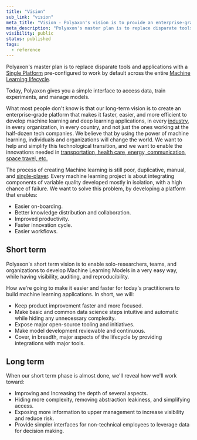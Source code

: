 ```yaml
---
title: "Vision"
sub_link: "vision"
meta_title: "Vision - Polyaxon's vision is to provide an enterprise-grade platform For Machine Learning and Deep Learning Life Cycle"
meta_description: "Polyaxon's master plan is to replace disparate tools and applications with a Single Platform pre-configured to work by default across the entire Machine Learning lifecycle."
visibility: public
status: published
tags:
  - reference
---
```


Polyaxon's master plan is to replace disparate tools and applications with a [Single Platform](/docs/resources/one-platform/)
pre-configured to work by default across the entire [Machine Learning lifecycle](/docs/resources/machine-learning-lifecycle/).

Today, Polyaxon gives you a simple interface to access data, train experiments, and manage models.

What most people don't know is that our long-term vision is to create an enterprise-grade platform that makes it faster, easier, and more efficient to develop machine learning and deep learning applications,
in every [industry](/docs/resources/machine-learning-usecases/), in every organization, in every country, and not just the ones working at the half-dozen tech companies.
We believe that by using the power of machine learning, individuals and organizations will change the world. We want to help and simplify this technological transition,
and we want to enable the innovations needed in [transportation, health care, energy, communication, space travel, etc.](/docs/resources/machine-learning-usecases/)


The process of creating Machine learning is still poor, duplicative, manual, and [single-player](/docs/resources/machine-learning-personas/). Every machine learning project is about integrating components of variable quality developed mostly in isolation, with a high chance of failure.
We want to solve this problem, by developing a platform that enables:

 * Easier on-boarding.
 * Better knowledge distribution and collaboration.
 * Improved productivity.
 * Faster innovation cycle.
 * Easier workflows.


## Short term

Polyaxon's short term vision is to enable solo-researchers, teams, and organizations to develop Machine Learning Models in a very easy way, while having visibility, auditing, and reproducibility.

How we're going to make it easier and faster for today's practitioners to build machine learning applications. In short, we will:

 * Keep product improvement faster and more focused.
 * Make basic and common data science steps intuitive and automatic while hiding any unnecessary complexity.
 * Expose major open-source tooling and initiatives.
 * Make model development reviewable and continuous.
 * Cover, in breadth, major aspects of the lifecycle by providing integrations with major tools.

## Long term

When our short term phase is almost done, we'll reveal how we'll work toward:

 * Improving and Increasing the depth of several aspects.
 * Hiding more complexity, removing abstraction leakiness, and simplifying access.
 * Exposing more information to upper management to increase visibility and reduce risk.
 * Provide simpler interfaces for non-technical employees to leverage data for decision making.

